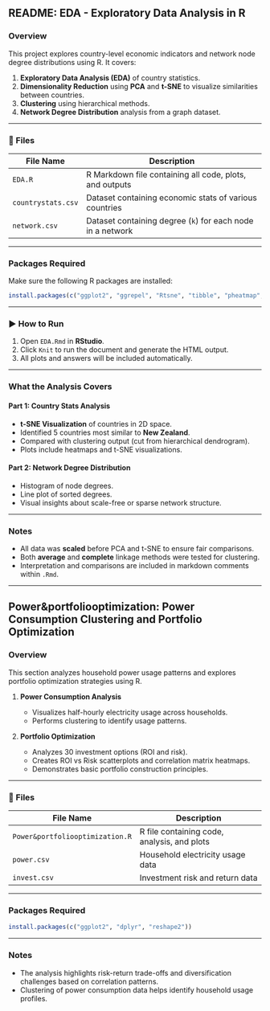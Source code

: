 
## README: EDA - Exploratory Data Analysis in R

### Overview
This project explores country-level economic indicators and network node degree distributions using R. It covers:

1. **Exploratory Data Analysis (EDA)** of country statistics.
2. **Dimensionality Reduction** using **PCA** and **t-SNE** to visualize similarities between countries.
3. **Clustering** using hierarchical methods.
4. **Network Degree Distribution** analysis from a graph dataset.

---

### 📁 Files

| File Name           | Description |
|---------------------|-------------|
| `EDA.R`           | R Markdown file containing all code, plots, and outputs |
| `countrystats.csv`  | Dataset containing economic stats of various countries |
| `network.csv`       | Dataset containing degree (`k`) for each node in a network |

---

### Packages Required

Make sure the following R packages are installed:

```r
install.packages(c("ggplot2", "ggrepel", "Rtsne", "tibble", "pheatmap", "gridExtra"))
```

---

### ▶ How to Run

1. Open `EDA.Rmd` in **RStudio**.
2. Click `Knit` to run the document and generate the HTML output.
3. All plots and answers will be included automatically.

---

### What the Analysis Covers

#### Part 1: Country Stats Analysis
- **t-SNE Visualization** of countries in 2D space.
- Identified 5 countries most similar to **New Zealand**.
- Compared with clustering output (cut from hierarchical dendrogram).
- Plots include heatmaps and t-SNE visualizations.

#### Part 2: Network Degree Distribution
- Histogram of node degrees.
- Line plot of sorted degrees.
- Visual insights about scale-free or sparse network structure.

---

### Notes
- All data was **scaled** before PCA and t-SNE to ensure fair comparisons.
- Both **average** and **complete** linkage methods were tested for clustering.
- Interpretation and comparisons are included in markdown comments within `.Rmd`.

---

## Power&portfoliooptimization: Power Consumption Clustering and Portfolio Optimization

### Overview
This section analyzes household power usage patterns and explores portfolio optimization strategies using R.

1. **Power Consumption Analysis**
   - Visualizes half-hourly electricity usage across households.
   - Performs clustering to identify usage patterns.

2. **Portfolio Optimization**
   - Analyzes 30 investment options (ROI and risk).
   - Creates ROI vs Risk scatterplots and correlation matrix heatmaps.
   - Demonstrates basic portfolio construction principles.

---

### 📁 Files

| File Name             | Description |
|-----------------------|-------------|
| `Power&portfoliooptimization.R`      | R file containing code, analysis, and plots |
| `power.csv`            | Household electricity usage data |
| `invest.csv`           | Investment risk and return data |

---

### Packages Required

```r
install.packages(c("ggplot2", "dplyr", "reshape2"))
```

---

### Notes
- The analysis highlights risk-return trade-offs and diversification challenges based on correlation patterns.
- Clustering of power consumption data helps identify household usage profiles.
